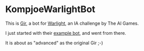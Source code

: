 KompjoeWarlightBot
==================

This is [Gir][1], a bot for [Warlight][1], an IA challenge by The AI Games.

I just started with their [example bot][2], and went from there.

It is about as "advanced" as the original Gir ;-)

[1]: https://www.youtube.com/watch?v=df5c8odGMfs "Gir"
[2]: http://theaigames.com/competitions/warlight-ai-challenge "Warlight"
[3]: https://github.com/theaigames/conquest-engine/tree/master/bot "example bot"
